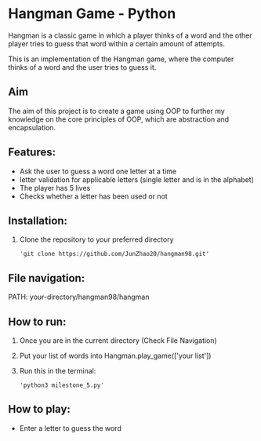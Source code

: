 # Hangman Game - Python

Hangman is a classic game in which a player thinks of a word and the other player tries to guess that word within a certain amount of attempts.

This is an implementation of the Hangman game, where the computer thinks of a word and the user tries to guess it.

## Aim

The aim of this project is to create a game using OOP to further my knowledge on the core principles of OOP, which are abstraction and encapsulation.

## Features:

- Ask the user to guess a word one letter at a time
- letter validation for applicable letters (single letter and is in the alphabet)
- The player has 5 lives
- Checks whether a letter has been used or not

## Installation:

1.  Clone the repository to your preferred directory

        'git clone https://github.com/JunZhao20/hangman98.git'

## File navigation:

PATH: your-directory/hangman98/hangman

## How to run:

1.  Once you are in the current directory (Check File Navigation)

2.  Put your list of words into Hangman.play_game(['your list'])

3.  Run this in the terminal:

        'python3 milestone_5.py'

## How to play:

- Enter a letter to guess the word
